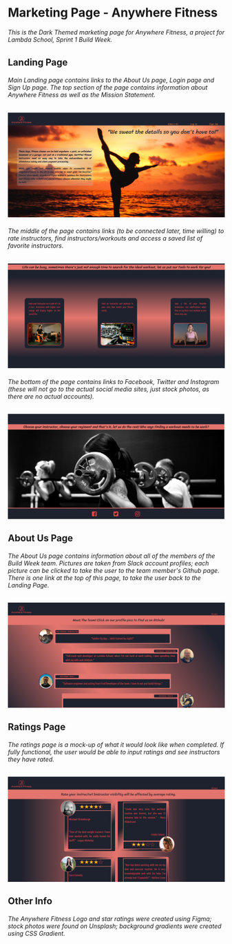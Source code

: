 # Marketing Page - Anywhere Fitness

###### This is the Dark Themed marketing page for Anywhere Fitness, a project for Lambda School, Sprint 1 Build Week.

## Landing Page

###### Main Landing page contains links to the About Us page, Login page and Sign Up page.  The top section of the page contains information about Anywhere Fitness as well as the Mission Statement. 
<img src="Images/Landing%20Page%201.png" alt="Landing Page 1">

###### The middle of the page contains links (to be connected later, time willing) to rate instructors, find instructors/workouts and access a saved list of favorite instructors.  
<img src="Images/Landing%20Page%202.png" alt="Landing Page 2">

###### The bottom of the page contains links to Facebook, Twitter and Instagram (these will not go to the actual social media sites, just stock photos, as there are no actual accounts).
<img src="Images/Landing%20Page%203.png" alt="Landing Page 3">


## About Us Page

###### The About Us page contains information about all of the members of the Build Week team.  Pictures are taken from Slack account profiles; each picture can be clicked to take the user to the team member's Github page.  There is one link at the top of this page, to take the user back to the Landing Page.
<img src="Images/About%20Us%20Page.png" alt="About Us Page">

## Ratings Page

###### The ratings page is a mock-up of what it would look like when completed.  If fully functional, the user would be able to input ratings and see instructors they have rated.
<img src="Images/Ratings%20Page.png" alt="Ratings Page">


## Other Info

###### The Anywhere Fitness Logo and star ratings were created using Figma; stock photos were found on Unsplash; background gradients were created using CSS Gradient.
